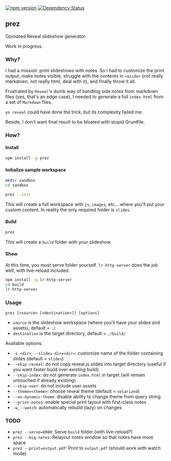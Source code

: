 [![npm version](https://badge.fury.io/js/prez.svg)](http://badge.fury.io/js/prez)
[![Dependency Status](https://david-dm.org/lmtm/prez.png)](https://david-dm.org/lmtm/prez)

## prez

Opiniated Reveal slideshow generator.

Work in progress.

### Why?

I had a mission: print slideshows *with* notes. So I had to customize the print output, make notes visible, struggle with the contents in `<aside>` (not really markdown, not really html, deal with it), and finally throw it all.

Frustrated by `Reveal`'s dumb way of handling side notes from markdown files (yes, that's an edge case), I needed to generate a full `index.html` from a set of `Markdown` files.

`yo reveal` could have done the trick, but its complexity failed me.

Beside, I don't want final result to be bloated with stupid Gruntfile.

### How?

#### Install

```sh
npm install -g prez
```

#### Initialize sample workspace

```sh
mkdir sandbox
cd sandbox

prez --init
```

This will create a full workspace with `js`, `images`, etc… where you'll put your custom content. In reality the only required folder is `slides`.

#### Build

```sh
prez
```

This will create a `build` folder with your slideshow.

#### Show

At this time, you must serve folder yourself. `lr-http-server` does the job well, with live-reload included.

```sh
npm install -g lr-http-server
cd build
lr-http-server
```

### Usage

`prez [<source> [<destination>]] [options]`

* `source` is the slideshow workspace (where you'll have your slides and assets), default = `./`
* `destination` is the target directory, default = `./build/`

Available options:

* `-s <dir>`, `--slides-dir=<dir>`: customize name of the folder containing slides (default = `slides`)
* `--skip-reveal`: do not copy reveal.js slides into target directory (useful if you want faster build over existing build)
* `--skip-index`: do not generate `index.html` in target (will remain untouched if already existing)
* `--skip-user`: do not include user assets
* `--theme=<theme>`: choose reveal theme (default = `solarized`)
* `--no-dynamic-theme`: disable ability to change theme from query string
* `--print-notes`: enable special print layout with first-class notes
* `-w`, `--watch`: automatically rebuild (lazy) on changes

### TODO

* `prez --serve=8080`: Serve `build` folder (with live-reload?)
* `prez --big-notes`: Relayout notes window so that notes have more space
* `prez --print=output.pdf`: Print to `output.pdf` (should work with watch mode)
